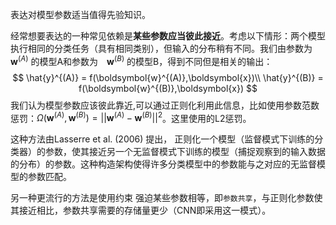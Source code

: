 表达对模型参数适当值得先验知识。

经常想要表达的一种常见依赖是**某些参数应当彼此接近**。考虑以下情形：两个模型执行相同的分类任务（具有相同类别），但输入的分布稍有不同。我们由参数为 $\boldsymbol{w}^{(A)}$ 的模型A和参数为　$\boldsymbol{w}^{(B)}$ 的模型B，得到不同但是相关的输出：
$$
\hat{y}^{(A)} = f(\boldsymbol{w}^{(A)},\boldsymbol{x})\\
\hat{y}^{(B)} = f(\boldsymbol{w}^{(B)},\boldsymbol{x})
$$
我们认为模型参数应该彼此靠近,可以通过正则化利用此信息，比如使用参数范数惩罚：$\Omega(\boldsymbol{w}^{(A)},\boldsymbol{w}^{(B)})=||\boldsymbol{w}^{(A)}-\boldsymbol{w}^{(B)}||^2$。这里使用的L2惩罚。


这种方法由Lasserre et al. (2006) 提出， 正则化一个模型（监督模式下训练的分类器）的参数，使其接近另一个无监督模式下训练的模型（捕捉观察到的输入数据的分布）的参数。这种构造架构使得许多分类模型中的参数能与之对应的无监督模型的参数匹配。  



另一种更流行的方法是使用约束 强迫某些参数相等，即`参数共享`，与正则化参数使其接近相比，参数共享需要的存储量更少（CNN即采用这一模式）。

